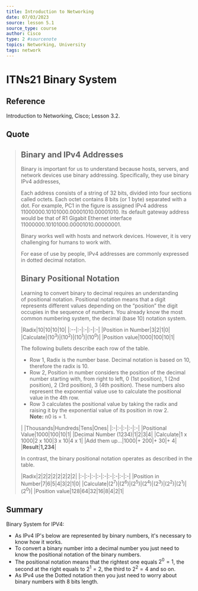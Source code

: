 ```yaml
---
title: Introduction to Networking
date: 07/03/2023
source: lesson 5.1
source_type: course
author: Cisco
type: 2 #sourcenote
topics: Networking, University
tags: network
---
```

# ITNs21 Binary System

## **Reference**
Introduction to Networking, Cisco; Lesson 3.2.

## **Quote**
> ## Binary and IPv4 Addresses
> Binary is important for us to understand because hosts, servers, and network devices use binary addressing. Specifically, they use binary IPv4 addresses,
> 
> Each address consists of a string of 32 bits, divided into four sections called octets. Each octet contains 8 bits (or 1 byte) separated with a dot. For example, PC1 in the figure is assigned IPv4 address 11000000.10101000.00001010.00001010. Its default gateway address would be that of R1 Gigabit Ethernet interface 11000000.10101000.00001010.00000001.
> 
> Binary works well with hosts and network devices. However, it is very challenging for humans to work with.
> 
> For ease of use by people, IPv4 addresses are commonly expressed in dotted decimal notation.
> 
> ## Binary Positional Notation
> Learning to convert binary to decimal requires an understanding of positional notation. Positional notation means that a digit represents different values depending on the “position” the digit occupies in the sequence of numbers. You already know the most common numbering system, the decimal (base 10) notation system.
> 
> |Radix|10|10|10|10|
|:--|:-|:-|:-|:-|
|Position in Number|3|2|1|0|
|Calculate|(10<sup>3</sup>)|(10<sup>2</sup>)|(10<sup>1</sup>)|(10<sup>0</sup>)|
 |Position value|1000|100|10|1|
> 
> The following bullets describe each row of the table.
> -   Row 1, Radix is the number base. Decimal notation is based on 10, therefore the radix is 10.
> -   Row 2, Position in number considers the position of the decimal number starting with, from right to left, 0 (1st position), 1 (2nd position), 2 (3rd position), 3 (4th position). These numbers also represent the exponential value use to calculate the positional value in the 4th row.
> -   Row 3 calculates the positional value by taking the radix and raising it by the exponential value of its position in row 2.  
>     **Note:** n0 is = 1.
> 
> | |Thousands|Hundreds|Tens|Ones|
|:-|:-|:-|:-|:-|
|Positional Value|1000|100|10|1|
|Decimal Number (1234)|1|2|3|4|
|Calculate|1 x 1000|2 x 100|3 x 10|4 x 1|
|Add them up…|1000|+ 200|+ 30|+ 4|
|**Result**|**1,234**|
> 
> In contrast, the binary positional notation operates as described in the table.
> 
>|Radix|2|2|2|2|2|2|2|2|
|:-|:-|:-|:-|:-|:-|:-|:-|:-|
|Position in Number|7|6|5|4|3|2|1|0|
|Calculate|(2<sup>7</sup>)|(2<sup>6</sup>)|(2<sup>5</sup>)|(2<sup>4</sup>)|(2<sup>3</sup>)|(2<sup>2</sup>)|(2<sup>1</sup>)|(2<sup>0</sup>)|
|Position value|128|64|32|16|8|4|2|1|

## **Summary**
Binary System for IPV4:
- As IPv4 IP's below are represented by binary numbers, it's necessary to know how it works.
- To convert a binary number into a decimal number you just need to know the positional notation of the binary numbers.
- The positional notation means that the rightest one equals $2^0 = 1$, the second at the right equals to $2^1 = 2$, the third to $2^2 = 4$ and so on.
- As IPv4 use the Dotted notation then you just need to worry about binary numbers with 8 bits length. 